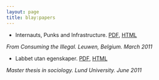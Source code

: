 ```yaml
---
layout: page
title: blay:papers
---
```

- Internauts, Punks and Infrastructure. [PDF](/papers/punks.PDF), [HTML](/2011/10/06/punks/)

*From Consuming the Illegal. Leuwen, Belgium. March 2011*

- Labbet utan egenskaper. [PDF](/papers/labbet.pdf), [HTML](/papers/labbet.html)

*Master thesis in sociology. Lund University. June 2011*

